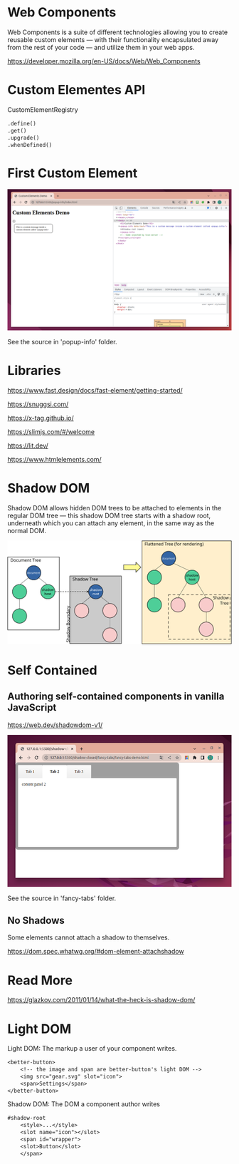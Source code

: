 # Web Components

Web Components is a suite of different technologies allowing you to create reusable custom elements — with their functionality encapsulated away from the rest of your code — and utilize them in your web apps.

https://developer.mozilla.org/en-US/docs/Web/Web_Components

# Custom Elementes API

CustomElementRegistry

```
.define()
.get()
.upgrade()
.whenDefined()
```

# First Custom Element

![](first-element.png)

See the source in 'popup-info' folder.

# Libraries

https://www.fast.design/docs/fast-element/getting-started/

https://snuggsi.com/

https://x-tag.github.io/

https://slimjs.com/#/welcome

https://lit.dev/

https://www.htmlelements.com/

# Shadow DOM

Shadow DOM allows hidden DOM trees to be attached to elements in the regular DOM tree — this shadow DOM tree starts with a shadow root, underneath which you can attach any element, in the same way as the normal DOM.

![](shadowdom.svg)


# Self Contained

## Authoring self-contained components in vanilla JavaScript

https://web.dev/shadowdom-v1/

![](fancy-tabs.png)

See the source in 'fancy-tabs' folder.

## No Shadows

Some elements cannot attach a shadow to themselves.

https://dom.spec.whatwg.org/#dom-element-attachshadow


# Read More

https://glazkov.com/2011/01/14/what-the-heck-is-shadow-dom/

# Light DOM

Light DOM: The markup a user of your component writes. 
```
<better-button>
    <!-- the image and span are better-button's light DOM -->
    <img src="gear.svg" slot="icon">
    <span>Settings</span>
</better-button>
```

Shadow DOM: The DOM a component author writes
```
#shadow-root
    <style>...</style>
    <slot name="icon"></slot>
    <span id="wrapper">
    <slot>Button</slot>
    </span>
```
